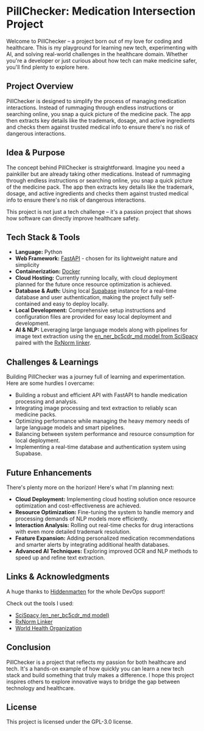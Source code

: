 # PillChecker: Medication Intersection Project

Welcome to PillChecker – a project born out of my love for coding and healthcare. This is my playground for learning new tech, experimenting with AI, and solving real-world challenges in the healthcare domain. Whether you're a developer or just curious about how tech can make medicine safer, you'll find plenty to explore here.

## Project Overview

PillChecker is designed to simplify the process of managing medication interactions. Instead of rummaging through endless instructions or searching online, you snap a quick picture of the medicine pack. The app then extracts key details like the trademark, dosage, and active ingredients and checks them against trusted medical info to ensure there's no risk of dangerous interactions.

## Idea & Purpose

The concept behind PillChecker is straightforward. Imagine you need a painkiller but are already taking other medications. Instead of rummaging through endless instructions or searching online, you snap a quick picture of the medicine pack. The app then extracts key details like the trademark, dosage, and active ingredients and checks them against trusted medical info to ensure there's no risk of dangerous interactions.

This project is not just a tech challenge – it's a passion project that shows how software can directly improve healthcare safety.

## Tech Stack & Tools

- **Language:** Python
- **Web Framework:** [FastAPI](https://fastapi.tiangolo.com) - chosen for its lightweight nature and simplicity
- **Containerization:** [Docker](https://www.docker.com)
- **Cloud Hosting:** Currently running locally, with cloud deployment planned for the future once resource optimization is achieved.
- **Database & Auth:** Using local [Supabase](https://supabase.com) instance for a real-time database and user authentication, making the project fully self-contained and easy to deploy locally.
- **Local Development:** Comprehensive setup instructions and configuration files are provided for easy local deployment and development.
- **AI & NLP:** Leveraging large language models along with pipelines for image text extraction using the [en_ner_bc5cdr_md model from SciSpacy](https://github.com/allenai/scispacy) paired with the [RxNorm linker](https://www.nlm.nih.gov/research/umls/rxnorm/index.html).

## Challenges & Learnings

Building PillChecker was a journey full of learning and experimentation. Here are some hurdles I overcame:
- Building a robust and efficient API with FastAPI to handle medication processing and analysis.
- Integrating image processing and text extraction to reliably scan medicine packs.
- Optimizing performance while managing the heavy memory needs of large language models and smart pipelines.
- Balancing between system performance and resource consumption for local deployment.
- Implementing a real-time database and authentication system using Supabase.

## Future Enhancements

There's plenty more on the horizon! Here's what I'm planning next:
- **Cloud Deployment:** Implementing cloud hosting solution once resource optimization and cost-effectiveness are achieved.
- **Resource Optimization:** Fine-tuning the system to handle memory and processing demands of NLP models more efficiently.
- **Interaction Analysis:** Rolling out real-time checks for drug interactions with even more detailed trademark resolution.
- **Feature Expansion:** Adding personalized medication recommendations and smarter alerts by integrating additional health databases.
- **Advanced AI Techniques:** Exploring improved OCR and NLP methods to speed up and refine text extraction.

## Links & Acknowledgments

A huge thanks to [Hiddenmarten](https://github.com/hiddenmarten) for the whole DevOps support!

Check out the tools I used:
- [SciSpacy (en_ner_bc5cdr_md model)](https://github.com/allenai/scispacy)
- [RxNorm Linker](https://www.nlm.nih.gov/research/umls/rxnorm/index.html)
- [World Health Organization](https://www.who.int)

## Conclusion

PillChecker is a project that reflects my passion for both healthcare and tech. It's a hands-on example of how quickly you can learn a new tech stack and build something that truly makes a difference. I hope this project inspires others to explore innovative ways to bridge the gap between technology and healthcare.

## License

This project is licensed under the GPL-3.0 license.
